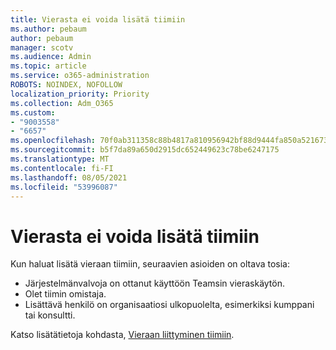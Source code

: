 ```yaml
---
title: Vierasta ei voida lisätä tiimiin
ms.author: pebaum
author: pebaum
manager: scotv
ms.audience: Admin
ms.topic: article
ms.service: o365-administration
ROBOTS: NOINDEX, NOFOLLOW
localization_priority: Priority
ms.collection: Adm_O365
ms.custom:
- "9003558"
- "6657"
ms.openlocfilehash: 70f0ab311358c88b4817a810956942bf88d9444fa850a5216736eb657189d5a5
ms.sourcegitcommit: b5f7da89a650d2915dc652449623c78be6247175
ms.translationtype: MT
ms.contentlocale: fi-FI
ms.lasthandoff: 08/05/2021
ms.locfileid: "53996087"
---
```

# <a name="cant-add-guests-to-a-team"></a>Vierasta ei voida lisätä tiimiin

Kun haluat lisätä vieraan tiimiin, seuraavien asioiden on oltava tosia:   

- Järjestelmänvalvoja on ottanut käyttöön Teamsin vieraskäytön.
- Olet tiimin omistaja.
- Lisättävä henkilö on organisaatiosi ulkopuolelta, esimerkiksi kumppani tai konsultti.

Katso lisätätietoja kohdasta, [Vieraan liittyminen tiimiin](https://docs.microsoft.com/MicrosoftTeams/guest-joins).